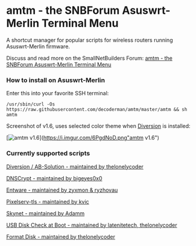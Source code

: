 # amtm - the SNBForum Asuswrt-Merlin Terminal Menu

A shortcut manager for popular scripts for wireless routers running Asuswrt-Merlin firmware.

Discuss and read more on the SmallNetBuilders Forum: [amtm - the SNBForum Asuswrt-Merlin Terminal Menu](https://www.snbforums.com/threads/amtm-the-snbforums-asuswrt-merlin-terminal-menu.42415/)


### How to install on Asuswrt-Merlin
Enter this into your favorite SSH terminal:

`/usr/sbin/curl -Os https://raw.githubusercontent.com/decoderman/amtm/master/amtm && sh amtm`

Screenshot of v1.6, uses selected color theme when [Diversion](https://diversion.ch/) is installed:

[![amtm v1.6](https://i.imgur.com/6PgdNoD.png "amtm v1.6")](https://i.imgur.com/6PgdNoD.png"amtm v1.6")

### Currently supported scripts

[Diversion / AB-Solution - maintained by thelonelycoder](https://www.snbforums.com/threads/diversion-the-router-adblocker.48538/)
 
[DNSCrypt - maintained by bigeyes0x0](https://www.snbforums.com/threads/release-dnscrypt-installer-for-asuswrt.36071/)
 
[Entware - maintained by zyxmon & ryzhovau](https://github.com/Entware/entware)
 
[Pixelserv-tls - maintained by kvic](https://www.snbforums.com/threads/pixelserv-a-better-one-pixel-webserver-for-adblock.26114/)
 
[Skynet - maintained by Adamm](https://www.snbforums.com/threads/skynet-asus-firewall-addition-dynamic-malware-country-manual-ip-blocking.16798/)

[USB Disk Check at Boot - maintained by latenitetech, thelonelycoder](https://github.com/RMerl/asuswrt-merlin/wiki/USB-Disk-Check-at-Boot)

[Format Disk - maintained by thelonelycoder](https://www.snbforums.com/threads/amtm-the-snbforum-asuswrt-merlin-terminal-menu.42415/)
